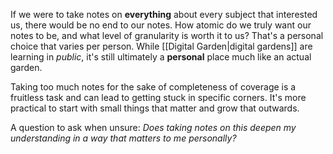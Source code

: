 If we were to take notes on **everything** about every subject that interested us, there would be no end to our notes. How atomic do we truly want our notes to be, and what level of granularity is worth it to us? That's a personal choice that varies per person. While [[Digital Garden|digital gardens]] are learning in *public*, it's still ultimately a **personal** place much like an actual garden.

Taking too much notes for the sake of completeness of coverage is a fruitless task and can lead to getting stuck in specific corners. It's more practical to start with small things that matter and grow that outwards.

A question to ask when unsure: *Does taking notes on this deepen my understanding in a way that matters to me personally?*